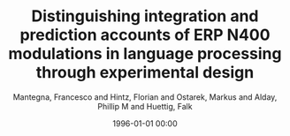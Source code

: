 ---
layout: post
title: Distinguishing integration and prediction accounts of ERP N400 modulations in language processing through experimental design

date: 1996-01-01 00:00
author: Mantegna, Francesco and Hintz, Florian and Ostarek, Markus and Alday, Phillip M and Huettig, Falk
tags: ["anticipation","erps","integration","n400","prediction"]
journal: Neuropsychologia

link: https://doi.org/10.1016/j.neuropsychologia.2019.107199

year: 2019
---